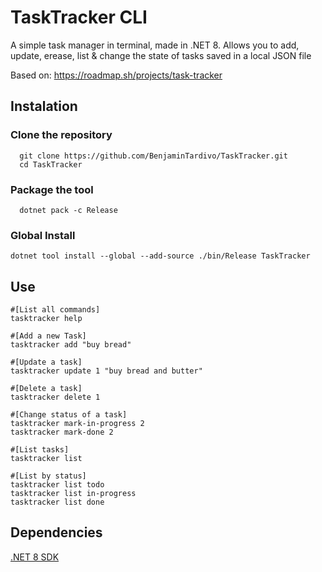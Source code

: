# TaskTracker CLI

  A simple task manager in terminal, made in .NET 8.
  Allows you to add, update, erease, list & change the state of tasks saved in a local JSON file

  Based on: https://roadmap.sh/projects/task-tracker


## Instalation

### Clone the repository 

```
  git clone https://github.com/BenjaminTardivo/TaskTracker.git
  cd TaskTracker
 ```
### Package the tool

```
  dotnet pack -c Release
```

### Global Install

```
dotnet tool install --global --add-source ./bin/Release TaskTracker
```

## Use

```
#[List all commands]
tasktracker help

#[Add a new Task]
tasktracker add "buy bread"

#[Update a task]
tasktracker update 1 "buy bread and butter"

#[Delete a task]
tasktracker delete 1

#[Change status of a task]
tasktracker mark-in-progress 2
tasktracker mark-done 2

#[List tasks]
tasktracker list

#[List by status]
tasktracker list todo
tasktracker list in-progress
tasktracker list done
```

## Dependencies
[.NET 8 SDK](https://dotnet.microsoft.com/en-us/download)
